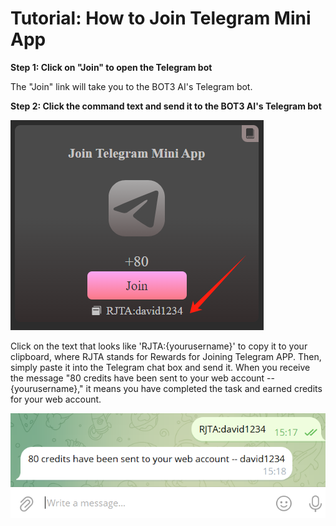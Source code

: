
# Tutorial: How to Join Telegram Mini App

**Step 1: Click on "Join" to open the Telegram bot**

The "Join" link will take you to the BOT3 AI's Telegram bot.

**Step 2: Click the command text and send it to the BOT3 AI's Telegram bot**

![rjta_example](../../assets/images/rjta_copy_button.png)

Click on the text that looks like 'RJTA:{yourusername}' to copy it to your clipboard, where RJTA stands for Rewards for Joining Telegram APP. Then, simply paste it into the Telegram chat box and send it. When you receive the message "80 credits have been sent to your web account -- {yourusername}," it means you have completed the task and earned credits for your web account.

![rjta_example](../../assets/images/rjta_example.png)
